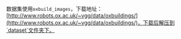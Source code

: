 数据集使用`oxbuild_images`，下载地址：[http://www.robots.ox.ac.uk/~vgg/data/oxbuildings/](http://www.robots.ox.ac.uk/~vgg/data/oxbuildings/)，下载后解压到`dataset`文件夹下。